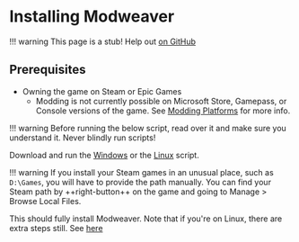 # Installing Modweaver

!!! warning
    This page is a stub! Help out [on GitHub](https://github.com/modweaver/docs)

## Prerequisites
- Owning the game on Steam or Epic Games
    - Modding is not currently possible on Microsoft Store, Gamepass, or Console versions of the game. See [Modding Platforms](modding-platforms.md) for more info.

!!! warning
    Before running the below script, read over it and make sure you understand it. Never blindly run scripts!

Download and run the [Windows](https://cdn.ecorous.org/modweaver/install-windows.ps1) or the [Linux](https://cdn.ecorous.org/modweaver/install-linux.sh) script.

!!! warning
    If you install your Steam games in an unusual place, such as `D:\Games`, you will have to provide the path manually.
    You can find your Steam path by ++right-button++ on the game and going to Manage > Browse Local Files.

This should fully install Modweaver. Note that if you're on Linux, there are extra steps still. See [here](modding-platforms.md#linux)